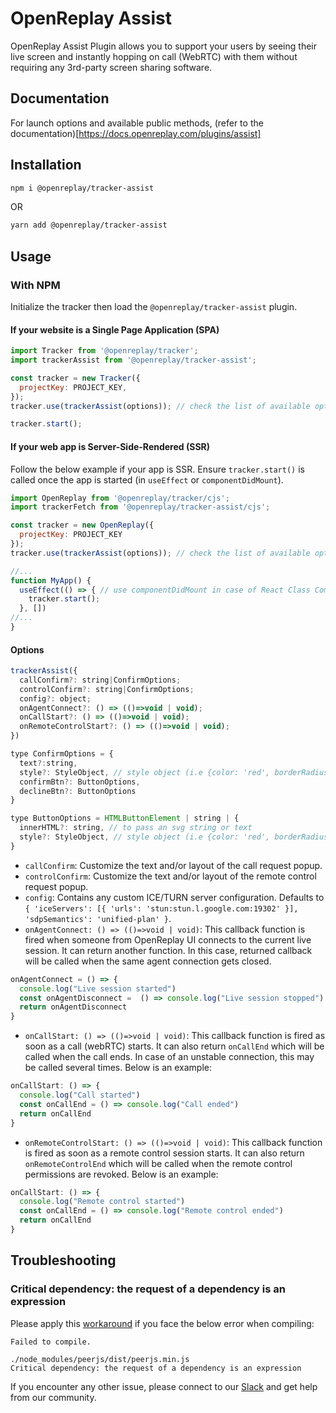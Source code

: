 # OpenReplay  Assist

OpenReplay Assist Plugin allows you to support your users by seeing their live screen and instantly hopping on call (WebRTC) with them without requiring any 3rd-party screen sharing software.

## Documentation

For launch options and available public methods, (refer to the documentation)[https://docs.openreplay.com/plugins/assist]

## Installation

```bash
npm i @openreplay/tracker-assist
```
OR
```bash
yarn add @openreplay/tracker-assist
```

## Usage

### With NPM

Initialize the tracker then load the `@openreplay/tracker-assist` plugin.

#### If your website is a Single Page Application (SPA)

```js
import Tracker from '@openreplay/tracker';
import trackerAssist from '@openreplay/tracker-assist';

const tracker = new Tracker({
  projectKey: PROJECT_KEY,
});
tracker.use(trackerAssist(options)); // check the list of available options below

tracker.start();

```

#### If your web app is Server-Side-Rendered (SSR)

Follow the below example if your app is SSR. Ensure `tracker.start()` is called once the app is started (in `useEffect` or `componentDidMount`).

```js
import OpenReplay from '@openreplay/tracker/cjs';
import trackerFetch from '@openreplay/tracker-assist/cjs';

const tracker = new OpenReplay({
  projectKey: PROJECT_KEY
});
tracker.use(trackerAssist(options)); // check the list of available options below

//...
function MyApp() {
  useEffect(() => { // use componentDidMount in case of React Class Component
    tracker.start();
  }, [])
//...
}
```

#### Options

```js
trackerAssist({
  callConfirm?: string|ConfirmOptions;
  controlConfirm?: string|ConfirmOptions;
  config?: object;
  onAgentConnect?: () => (()=>void | void);
  onCallStart?: () => (()=>void | void);
  onRemoteControlStart?: () => (()=>void | void);
})
```

```js
type ConfirmOptions = {
  text?:string,
  style?: StyleObject, // style object (i.e {color: 'red', borderRadius: '10px'})
  confirmBtn?: ButtonOptions,
  declineBtn?: ButtonOptions
}

type ButtonOptions = HTMLButtonElement | string | {
  innerHTML?: string, // to pass an svg string or text
  style?: StyleObject, // style object (i.e {color: 'red', borderRadius: '10px'})
}
```

- `callConfirm`: Customize the text and/or layout of the call request popup.
- `controlConfirm`: Customize the text and/or layout of the remote control request popup.
- `config`: Contains any custom ICE/TURN server configuration. Defaults to `{ 'iceServers': [{ 'urls': 'stun:stun.l.google.com:19302' }], 'sdpSemantics': 'unified-plan' }`.
- `onAgentConnect: () => (()=>void | void)`: This callback function is fired when someone from OpenReplay UI connects to the current live session. It can return another function. In this case, returned callback will be called when the same agent connection gets closed.

```js
onAgentConnect = () => {
  console.log("Live session started")
  const onAgentDisconnect =  () => console.log("Live session stopped")
  return onAgentDisconnect
}
```

- `onCallStart: () => (()=>void | void)`: This callback function is fired as soon as a call (webRTC) starts. It can also return `onCallEnd` which will be called when the call ends. In case of an unstable connection, this may be called several times. Below is an example:

```js
onCallStart: () => {
  console.log("Call started")
  const onCallEnd = () => console.log("Call ended")
  return onCallEnd
}
```

- `onRemoteControlStart: () => (()=>void | void)`: This callback function is fired as soon as a remote control session starts. It can also return `onRemoteControlEnd` which will be called when the remote control permissions are revoked. Below is an example:

```js
onCallStart: () => {
  console.log("Remote control started")
  const onCallEnd = () => console.log("Remote control ended")
  return onCallEnd
}
```

## Troubleshooting

### Critical dependency: the request of a dependency is an expression

Please apply this [workaround](https://github.com/peers/peerjs/issues/630#issuecomment-910028230) if you face the below error when compiling:

```log
Failed to compile.

./node_modules/peerjs/dist/peerjs.min.js
Critical dependency: the request of a dependency is an expression
```

If you encounter any other issue, please connect to our [Slack](https://slack.openreplay.com) and get help from our community.
